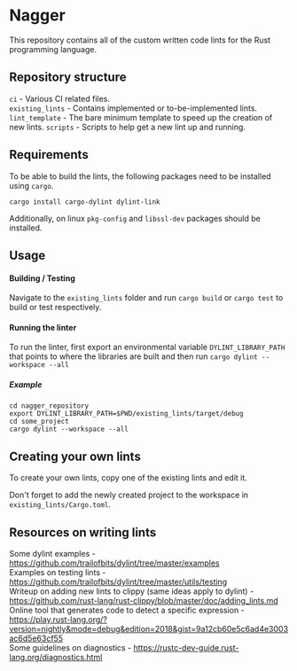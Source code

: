 # Nagger
This repository contains all of the custom written code lints for the Rust programming language.

## Repository structure
`ci` - Various CI related files.  
`existing_lints` - Contains implemented or to-be-implemented lints.
`lint_template` - The bare minimum template to speed up the creation of new lints.
`scripts` - Scripts to help get a new lint up and running.

## Requirements
To be able to build the lints, the following packages need to be installed using `cargo`.
```
cargo install cargo-dylint dylint-link
```

Additionally, on linux `pkg-config` and `libssl-dev` packages should be installed.

## Usage
#### Building / Testing
Navigate to the `existing_lints` folder and run `cargo build` or `cargo test` to build or test respectively. 

#### Running the linter
To run the linter, first export an environmental variable `DYLINT_LIBRARY_PATH` that points to where the libraries are built and then run `cargo dylint --workspace --all`
##### Example
```
cd nagger_repository 
export DYLINT_LIBRARY_PATH=$PWD/existing_lints/target/debug
cd some_project
cargo dylint --workspace --all
```

## Creating your own lints
To create your own lints, copy one of the existing lints and edit it.

Don't forget to add the newly created project to the workspace in `existing_lints/Cargo.toml`.

## Resources on writing lints
Some dylint examples - https://github.com/trailofbits/dylint/tree/master/examples  
Examples on testing lints - https://github.com/trailofbits/dylint/tree/master/utils/testing  
Writeup on adding new lints to clippy (same ideas apply to dylint) - https://github.com/rust-lang/rust-clippy/blob/master/doc/adding_lints.md  
Online tool that generates code to detect a specific expression - https://play.rust-lang.org/?version=nightly&mode=debug&edition=2018&gist=9a12cb60e5c6ad4e3003ac6d5e63cf55  
Some guidelines on diagnostics - https://rustc-dev-guide.rust-lang.org/diagnostics.html
